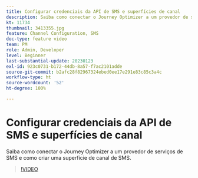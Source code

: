 ```yaml
---
title: Configurar credenciais da API de SMS e superfícies de canal
description: Saiba como conectar o Journey Optimizer a um provedor de serviços de SMS e como criar uma superfície de canal de SMS.
kt: 11734
thumbnail: 3413355.jpg
feature: Channel Configuration, SMS
doc-type: feature video
team: PM
role: Admin, Developer
level: Beginner
last-substantial-update: 20230123
exl-id: 923c0731-b172-44db-8a57-f7ac2101adde
source-git-commit: b2afc28f82967324ebed0ee17e291e83c85c3a4c
workflow-type: ht
source-wordcount: '52'
ht-degree: 100%

---
```


# Configurar credenciais da API de SMS e superfícies de canal

Saiba como conectar o Journey Optimizer a um provedor de serviços de SMS e como criar uma superfície de canal de SMS.

>[!VIDEO](https://video.tv.adobe.com/v/3413355?quality=12&learn=on)

